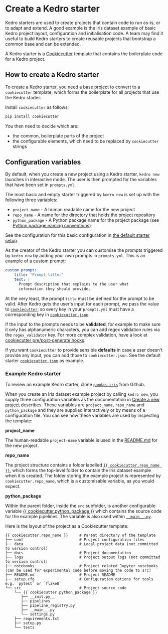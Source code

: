 # Create a Kedro starter

Kedro starters are used to create projects that contain code to run as-is, or to adapt and extend. A good example is the Iris dataset example of basic Kedro project layout, configuration and initialisation code. A team may find it useful to build Kedro starters to create reusable projects that bootstrap a common base and can be extended.

A Kedro starter is a [Cookiecutter](https://cookiecutter.readthedocs.io/en/1.7.2/) template that contains the boilerplate code for a Kedro project.

## How to create a Kedro starter

To create a Kedro starter, you need a base project to convert to a `cookiecutter` template, which forms the boilerplate for all projects that use the Kedro starter.

Install `cookiecutter` as follows:

```bash
pip install cookiecutter
```

You then need to decide which are:

* the common, boilerplate parts of the project
* the configurable elements, which need to be replaced by `cookiecutter` strings

## Configuration variables

By default, when you create a new project using a Kedro starter, `kedro new` launches in interactive mode. The user is then prompted for the variables that have been set in `prompts.yml`.

The most basic and empty starter triggered by `kedro new` is set up with the following three variables:

* `project_name` - A human readable name for the new project
* `repo_name` - A name for the directory that holds the project repository
* `python_package` - A Python package name for the project package (see [Python package naming conventions](https://www.python.org/dev/peps/pep-0008/#package-and-module-names))

See the configuration for this basic configuration in [the default starter setup](https://github.com/quantumblacklabs/kedro/blob/master/kedro/templates/project/prompts.yml).

As the creator of the Kedro starter you can customise the prompts triggered by `kedro new` by adding your own prompts in `prompts.yml`. This is an example of a custom prompt:

```yaml
custom_prompt:
    title: "Prompt title:"
    text: |
      Prompt description that explains to the user what
      information they should provide.
```

At the very least, the prompt `title` must be defined for the prompt to be valid. After Kedro gets the user's input for each prompt, we pass the value to [`cookiecutter`](https://cookiecutter.readthedocs.io/en/1.7.2/), so every key in your `prompts.yml` must have a corresponding key in [`cookiecutter.json`](https://cookiecutter.readthedocs.io/en/1.7.2/tutorial1.html#cookiecutter-json).

If the input to the prompts needs to be **validated**, for example to make sure it only has alphanumeric characters, you can add regex validation rules via the `regex_validator` key. For more complex validation, have a look at [cookiecutter pre/post-generate hooks](https://cookiecutter.readthedocs.io/en/1.7.2/advanced/hooks.html#using-pre-post-generate-hooks-0-7-0).

If you want `cookiecutter` to provide sensible **defaults** in case a user doesn't provide any input, you can add those to `cookiecutter.json`. See the default starter [`cookiecutter.json`](https://github.com/quantumblacklabs/kedro/blob/master/kedro/templates/project/cookiecutter.json) as example.

### Example Kedro starter

To review an example Kedro starter, clone [`pandas-iris`](https://github.com/quantumblacklabs/kedro-starters/tree/master/pandas-iris) from Github.

When you create an Iris dataset example project by calling `kedro new`, you supply three configuration variables as the documentation in [Create a new project](../get_started/new_project.md) describes. These variables are `project_name`, `repo_name` and `python_package` and they are supplied interactively or by means of a configuration file. You can see how these variables are used by inspecting the template:

**project_name**

The human-readable `project-name` variable is used in the [README.md](https://github.com/quantumblacklabs/kedro-starters/tree/master/pandas-iris/README.md) for the new project.

**repo_name**

The project structure contains a folder labelled [`{{ cookiecutter.repo_name }}`](https://github.com/quantumblacklabs/kedro-starters/tree/master/pandas-iris/%7B%7B%20cookiecutter.repo_name%20%7D%7D), which forms the top-level folder to contain the Iris dataset example when it is created. The folder storing the example project is represented by `cookiecutter.repo_name`, which is a customisable variable, as you would expect.

**python_package**

Within the parent folder, inside the `src` subfolder, is another configurable variable [{{ cookiecutter.python_package }}](https://github.com/quantumblacklabs/kedro-starters/tree/master/pandas-iris/%7B%7B%20cookiecutter.repo_name%20%7D%7D/src/%7B%7B%20cookiecutter.python_package%20%7D%7D) which contains the source code for the example pipelines. The variable is also used within [`__main__.py`](https://github.com/quantumblacklabs/kedro-starters/tree/master/pandas-iris/%7B%7B%20cookiecutter.repo_name%20%7D%7D/src/%7B%7B%20cookiecutter.python_package%20%7D%7D/__main__.py).

Here is the layout of the project as a Cookiecutter template:

```
{{ cookiecutter.repo_name }}     # Parent directory of the template
├── conf                         # Project configuration files
├── data                         # Local project data (not committed to version control)
├── docs                         # Project documentation
├── logs                         # Project output logs (not committed to version control)
├── notebooks                    # Project related Jupyter notebooks (can be used for experimental code before moving the code to src)
├── README.md                    # Project README
├── setup.cfg                    # Configuration options for tools e.g. `pytest` or `flake8`
└── src                          # Project source code
    └── {{ cookiecutter.python_package }}
       ├── __init.py__
       ├── pipelines
       ├── pipeline_registry.py
       ├── __main__.py
       └── settings.py
    ├── requirements.txt
    ├── setup.py
    └── tests
```
